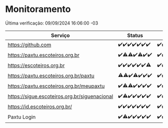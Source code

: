 # Monitoramento

Última verificação: 09/09/2024 16:06:00 -03

|Serviço|Status|Últimas 24h|
|---|---|---|
|https://github.com|<span title="2024-09-02: OK=23">✔️</span><span title="2024-09-03: OK=23">✔️</span><span title="2024-09-04: OK=23">✔️</span><span title="2024-09-05: OK=23">✔️</span><span title="2024-09-06: OK=23">✔️</span><span title="2024-09-07: OK=23">✔️</span><span title="2024-09-08: OK=19">✔️</span>|<span title="08/09/2024 17:07:00 -03 : 200">✔️</span><span title="08/09/2024 18:06:00 -03 : 200">✔️</span><span title="08/09/2024 19:06:00 -03 : 200">✔️</span><span title="08/09/2024 20:07:00 -03 : 200">✔️</span><span title="08/09/2024 21:39:00 -03 : 200">✔️</span><span title="08/09/2024 23:08:00 -03 : 200">✔️</span><span title="09/09/2024 00:11:00 -03 : 200">✔️</span><span title="09/09/2024 01:10:00 -03 : 200">✔️</span><span title="09/09/2024 02:09:00 -03 : 200">✔️</span><span title="09/09/2024 03:12:00 -03 : 200">✔️</span><span title="09/09/2024 04:08:00 -03 : 200">✔️</span><span title="09/09/2024 05:11:00 -03 : 200">✔️</span><span title="09/09/2024 06:09:00 -03 : 200">✔️</span><span title="09/09/2024 07:08:00 -03 : 200">✔️</span><span title="09/09/2024 08:07:00 -03 : 200">✔️</span><span title="09/09/2024 09:15:00 -03 : 200">✔️</span><span title="09/09/2024 10:17:00 -03 : 200">✔️</span><span title="09/09/2024 11:10:00 -03 : 200">✔️</span><span title="09/09/2024 12:08:00 -03 : 200">✔️</span><span title="09/09/2024 13:09:00 -03 : 200">✔️</span><span title="09/09/2024 14:06:00 -03 : 200">✔️</span><span title="09/09/2024 15:10:00 -03 : 200">✔️</span><span title="09/09/2024 16:06:00 -03 : 200">✔️</span>|
|https://paxtu.escoteiros.org.br|<span title="2024-09-02: OK=23">✔️</span><span title="2024-09-03: OK=21, Falhas=2">⚠️</span><span title="2024-09-04: OK=22, Falhas=1">⚠️</span><span title="2024-09-05: OK=23">✔️</span><span title="2024-09-06: OK=22, Falhas=1">⚠️</span><span title="2024-09-07: OK=23">✔️</span><span title="2024-09-08: OK=19">✔️</span>|<span title="08/09/2024 17:07:00 -03 : 200">✔️</span><span title="08/09/2024 18:06:00 -03 : 200">✔️</span><span title="08/09/2024 19:06:00 -03 : 200">✔️</span><span title="08/09/2024 20:07:00 -03 : 200">✔️</span><span title="08/09/2024 21:39:00 -03 : 200">✔️</span><span title="08/09/2024 23:08:00 -03 : 200">✔️</span><span title="09/09/2024 00:11:00 -03 : 200">✔️</span><span title="09/09/2024 01:10:00 -03 : 200">✔️</span><span title="09/09/2024 02:09:00 -03 : 200">✔️</span><span title="09/09/2024 03:12:00 -03 : 200">✔️</span><span title="09/09/2024 04:08:00 -03 : 200">✔️</span><span title="09/09/2024 05:11:00 -03 : 200">✔️</span><span title="09/09/2024 06:09:00 -03 : 200">✔️</span><span title="09/09/2024 07:08:00 -03 : 200">✔️</span><span title="09/09/2024 08:07:00 -03 : 200">✔️</span><span title="09/09/2024 09:15:00 -03 : 200">✔️</span><span title="09/09/2024 10:17:00 -03 : 200">✔️</span><span title="09/09/2024 11:10:00 -03 : 200">✔️</span><span title="09/09/2024 12:08:00 -03 : 200">✔️</span><span title="09/09/2024 13:09:00 -03 : 200">✔️</span><span title="09/09/2024 14:07:00 -03 : 200">✔️</span><span title="09/09/2024 15:10:00 -03 : 0">❌</span><span title="09/09/2024 16:06:00 -03 : 200">✔️</span>|
|https://escoteiros.org.br|<span title="2024-09-02: OK=23">✔️</span><span title="2024-09-03: OK=23">✔️</span><span title="2024-09-04: OK=23">✔️</span><span title="2024-09-05: OK=23">✔️</span><span title="2024-09-06: OK=23">✔️</span><span title="2024-09-07: OK=23">✔️</span><span title="2024-09-08: OK=18, Falhas=1">⚠️</span>|<span title="08/09/2024 17:07:00 -03 : 200">✔️</span><span title="08/09/2024 18:06:00 -03 : 200">✔️</span><span title="08/09/2024 19:06:00 -03 : 200">✔️</span><span title="08/09/2024 20:07:00 -03 : 200">✔️</span><span title="08/09/2024 21:39:00 -03 : 200">✔️</span><span title="08/09/2024 23:08:00 -03 : 200">✔️</span><span title="09/09/2024 00:11:00 -03 : 200">✔️</span><span title="09/09/2024 01:10:00 -03 : 200">✔️</span><span title="09/09/2024 02:09:00 -03 : 200">✔️</span><span title="09/09/2024 03:12:00 -03 : 200">✔️</span><span title="09/09/2024 04:08:00 -03 : 200">✔️</span><span title="09/09/2024 05:12:00 -03 : 200">✔️</span><span title="09/09/2024 06:09:00 -03 : 200">✔️</span><span title="09/09/2024 07:08:00 -03 : 200">✔️</span><span title="09/09/2024 08:07:00 -03 : 200">✔️</span><span title="09/09/2024 09:15:00 -03 : 200">✔️</span><span title="09/09/2024 10:17:00 -03 : 200">✔️</span><span title="09/09/2024 11:10:00 -03 : 200">✔️</span><span title="09/09/2024 12:08:00 -03 : 200">✔️</span><span title="09/09/2024 13:09:00 -03 : 200">✔️</span><span title="09/09/2024 14:07:00 -03 : 200">✔️</span><span title="09/09/2024 15:10:00 -03 : 200">✔️</span><span title="09/09/2024 16:06:00 -03 : 200">✔️</span>|
|https://paxtu.escoteiros.org.br/paxtu|<span title="2024-09-02: OK=22, Falhas=1">⚠️</span><span title="2024-09-03: OK=21, Falhas=2">⚠️</span><span title="2024-09-04: OK=23">✔️</span><span title="2024-09-05: OK=22, Falhas=1">⚠️</span><span title="2024-09-06: OK=23">✔️</span><span title="2024-09-07: OK=23">✔️</span><span title="2024-09-08: OK=19">✔️</span>|<span title="08/09/2024 17:07:00 -03 : 200">✔️</span><span title="08/09/2024 18:06:00 -03 : 200">✔️</span><span title="08/09/2024 19:06:00 -03 : 200">✔️</span><span title="08/09/2024 20:07:00 -03 : 200">✔️</span><span title="08/09/2024 21:39:00 -03 : 200">✔️</span><span title="08/09/2024 23:08:00 -03 : 200">✔️</span><span title="09/09/2024 00:11:00 -03 : 200">✔️</span><span title="09/09/2024 01:10:00 -03 : 200">✔️</span><span title="09/09/2024 02:09:00 -03 : 200">✔️</span><span title="09/09/2024 03:12:00 -03 : 200">✔️</span><span title="09/09/2024 04:08:00 -03 : 200">✔️</span><span title="09/09/2024 05:12:00 -03 : 200">✔️</span><span title="09/09/2024 06:09:00 -03 : 200">✔️</span><span title="09/09/2024 07:08:00 -03 : 200">✔️</span><span title="09/09/2024 08:07:00 -03 : 200">✔️</span><span title="09/09/2024 09:15:00 -03 : 200">✔️</span><span title="09/09/2024 10:17:00 -03 : 200">✔️</span><span title="09/09/2024 11:10:00 -03 : 200">✔️</span><span title="09/09/2024 12:08:00 -03 : 200">✔️</span><span title="09/09/2024 13:09:00 -03 : 200">✔️</span><span title="09/09/2024 14:07:00 -03 : 200">✔️</span><span title="09/09/2024 15:10:00 -03 : 200">✔️</span><span title="09/09/2024 16:06:00 -03 : 200">✔️</span>|
|https://paxtu.escoteiros.org.br/meupaxtu|<span title="2024-09-02: OK=23">✔️</span><span title="2024-09-03: OK=22, Falhas=1">⚠️</span><span title="2024-09-04: OK=22, Falhas=1">⚠️</span><span title="2024-09-05: OK=23">✔️</span><span title="2024-09-06: OK=23">✔️</span><span title="2024-09-07: OK=23">✔️</span><span title="2024-09-08: OK=19">✔️</span>|<span title="08/09/2024 17:07:00 -03 : 200">✔️</span><span title="08/09/2024 18:06:00 -03 : 200">✔️</span><span title="08/09/2024 19:06:00 -03 : 200">✔️</span><span title="08/09/2024 20:08:00 -03 : 200">✔️</span><span title="08/09/2024 21:39:00 -03 : 200">✔️</span><span title="08/09/2024 23:08:00 -03 : 200">✔️</span><span title="09/09/2024 00:11:00 -03 : 200">✔️</span><span title="09/09/2024 01:10:00 -03 : 200">✔️</span><span title="09/09/2024 02:09:00 -03 : 200">✔️</span><span title="09/09/2024 03:12:00 -03 : 200">✔️</span><span title="09/09/2024 04:08:00 -03 : 200">✔️</span><span title="09/09/2024 05:12:00 -03 : 200">✔️</span><span title="09/09/2024 06:09:00 -03 : 200">✔️</span><span title="09/09/2024 07:08:00 -03 : 200">✔️</span><span title="09/09/2024 08:07:00 -03 : 200">✔️</span><span title="09/09/2024 09:15:00 -03 : 200">✔️</span><span title="09/09/2024 10:17:00 -03 : 200">✔️</span><span title="09/09/2024 11:10:00 -03 : 200">✔️</span><span title="09/09/2024 12:08:00 -03 : 200">✔️</span><span title="09/09/2024 13:09:00 -03 : 200">✔️</span><span title="09/09/2024 14:07:00 -03 : 200">✔️</span><span title="09/09/2024 15:10:00 -03 : 200">✔️</span><span title="09/09/2024 16:06:00 -03 : 200">✔️</span>|
|https://sigue.escoteiros.org.br/siguenacional|<span title="2024-09-02: OK=23">✔️</span><span title="2024-09-03: OK=22, Falhas=1">⚠️</span><span title="2024-09-04: OK=23">✔️</span><span title="2024-09-05: OK=23">✔️</span><span title="2024-09-06: OK=23">✔️</span><span title="2024-09-07: OK=23">✔️</span><span title="2024-09-08: OK=19">✔️</span>|<span title="08/09/2024 17:07:00 -03 : 200">✔️</span><span title="08/09/2024 18:06:00 -03 : 200">✔️</span><span title="08/09/2024 19:06:00 -03 : 200">✔️</span><span title="08/09/2024 20:08:00 -03 : 200">✔️</span><span title="08/09/2024 21:39:00 -03 : 200">✔️</span><span title="08/09/2024 23:08:00 -03 : 200">✔️</span><span title="09/09/2024 00:11:00 -03 : 200">✔️</span><span title="09/09/2024 01:10:00 -03 : 200">✔️</span><span title="09/09/2024 02:09:00 -03 : 200">✔️</span><span title="09/09/2024 03:12:00 -03 : 200">✔️</span><span title="09/09/2024 04:08:00 -03 : 200">✔️</span><span title="09/09/2024 05:12:00 -03 : 200">✔️</span><span title="09/09/2024 06:09:00 -03 : 200">✔️</span><span title="09/09/2024 07:08:00 -03 : 200">✔️</span><span title="09/09/2024 08:07:00 -03 : 200">✔️</span><span title="09/09/2024 09:15:00 -03 : 200">✔️</span><span title="09/09/2024 10:17:00 -03 : 200">✔️</span><span title="09/09/2024 11:10:00 -03 : 200">✔️</span><span title="09/09/2024 12:08:00 -03 : 200">✔️</span><span title="09/09/2024 13:09:00 -03 : 200">✔️</span><span title="09/09/2024 14:07:00 -03 : 200">✔️</span><span title="09/09/2024 15:10:00 -03 : 200">✔️</span><span title="09/09/2024 16:06:00 -03 : 200">✔️</span>|
|https://id.escoteiros.org.br/|<span title="2024-09-02: OK=23">✔️</span><span title="2024-09-03: OK=23">✔️</span><span title="2024-09-04: OK=23">✔️</span><span title="2024-09-05: OK=23">✔️</span><span title="2024-09-06: OK=23">✔️</span><span title="2024-09-07: OK=23">✔️</span><span title="2024-09-08: OK=19">✔️</span>|<span title="08/09/2024 17:07:00 -03 : 200">✔️</span><span title="08/09/2024 18:06:00 -03 : 200">✔️</span><span title="08/09/2024 19:06:00 -03 : 200">✔️</span><span title="08/09/2024 20:08:00 -03 : 200">✔️</span><span title="08/09/2024 21:39:00 -03 : 200">✔️</span><span title="08/09/2024 23:08:00 -03 : 200">✔️</span><span title="09/09/2024 00:11:00 -03 : 200">✔️</span><span title="09/09/2024 01:10:00 -03 : 200">✔️</span><span title="09/09/2024 02:09:00 -03 : 200">✔️</span><span title="09/09/2024 03:12:00 -03 : 200">✔️</span><span title="09/09/2024 04:08:00 -03 : 200">✔️</span><span title="09/09/2024 05:12:00 -03 : 200">✔️</span><span title="09/09/2024 06:09:00 -03 : 200">✔️</span><span title="09/09/2024 07:08:00 -03 : 200">✔️</span><span title="09/09/2024 08:07:00 -03 : 200">✔️</span><span title="09/09/2024 09:15:00 -03 : 200">✔️</span><span title="09/09/2024 10:17:00 -03 : 200">✔️</span><span title="09/09/2024 11:10:00 -03 : 200">✔️</span><span title="09/09/2024 12:08:00 -03 : 200">✔️</span><span title="09/09/2024 13:09:00 -03 : 200">✔️</span><span title="09/09/2024 14:07:00 -03 : 200">✔️</span><span title="09/09/2024 15:10:00 -03 : 200">✔️</span><span title="09/09/2024 16:06:00 -03 : 200">✔️</span>|
|Paxtu Login|<span title="2024-09-02: OK=23">✔️</span><span title="2024-09-03: OK=22, Falhas=1">⚠️</span><span title="2024-09-04: OK=23">✔️</span><span title="2024-09-05: OK=23">✔️</span><span title="2024-09-06: OK=23">✔️</span><span title="2024-09-07: OK=23">✔️</span><span title="2024-09-08: OK=19">✔️</span>|<span title="08/09/2024 17:07:00 -03 : 200">✔️</span><span title="08/09/2024 18:06:00 -03 : 200">✔️</span><span title="08/09/2024 19:06:00 -03 : 200">✔️</span><span title="08/09/2024 20:08:00 -03 : 200">✔️</span><span title="08/09/2024 21:39:00 -03 : 200">✔️</span><span title="08/09/2024 23:08:00 -03 : 200">✔️</span><span title="09/09/2024 00:11:00 -03 : 200">✔️</span><span title="09/09/2024 01:10:00 -03 : 200">✔️</span><span title="09/09/2024 02:09:00 -03 : 200">✔️</span><span title="09/09/2024 03:12:00 -03 : 200">✔️</span><span title="09/09/2024 04:08:00 -03 : 200">✔️</span><span title="09/09/2024 05:12:00 -03 : 200">✔️</span><span title="09/09/2024 06:09:00 -03 : 200">✔️</span><span title="09/09/2024 07:08:00 -03 : 200">✔️</span><span title="09/09/2024 08:07:00 -03 : 200">✔️</span><span title="09/09/2024 09:15:00 -03 : 200">✔️</span><span title="09/09/2024 10:17:00 -03 : 200">✔️</span><span title="09/09/2024 11:10:00 -03 : 200">✔️</span><span title="09/09/2024 12:08:00 -03 : 200">✔️</span><span title="09/09/2024 13:09:00 -03 : 200">✔️</span><span title="09/09/2024 14:07:00 -03 : 200">✔️</span><span title="09/09/2024 15:10:00 -03 : 200">✔️</span><span title="09/09/2024 16:06:00 -03 : 200">✔️</span>|
